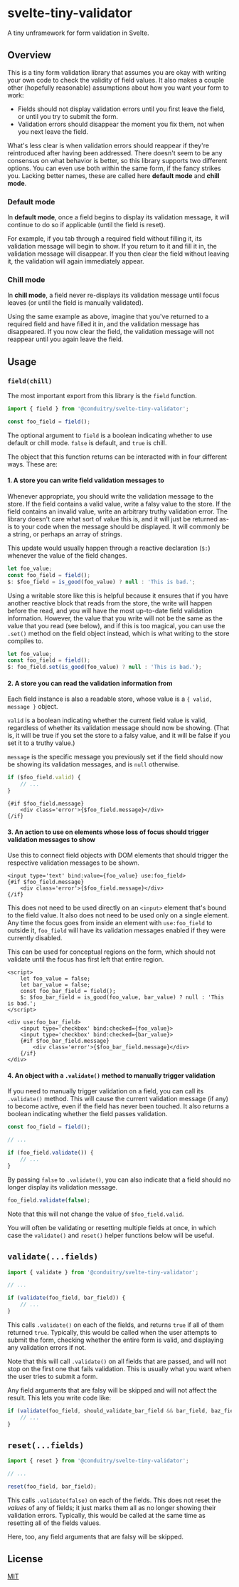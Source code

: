 # svelte-tiny-validator

A tiny unframework for form validation in Svelte.

## Overview

This is a tiny form validation library that assumes you are okay with writing your own code to check the validity of field values. It also makes a couple other (hopefully reasonable) assumptions about how you want your form to work:

- Fields should not display validation errors until you first leave the field, or until you try to submit the form.
- Validation errors should disappear the moment you fix them, not when you next leave the field.

What's less clear is when validation errors should reappear if they're reintroduced after having been addressed. There doesn't seem to be any consensus on what behavior is better, so this library supports two different options. You can even use both within the same form, if the fancy strikes you. Lacking better names, these are called here __default mode__ and __chill mode__.

### Default mode

In __default mode__, once a field begins to display its validation message, it will continue to do so if applicable (until the field is reset).

For example, if you tab through a required field without filling it, its validation message will begin to show. If you return to it and fill it in, the validation message will disappear. If you then clear the field without leaving it, the validation will again immediately appear.

### Chill mode

In __chill mode__, a field never re-displays its validation message until focus leaves (or until the field is manually validated).

Using the same example as above, imagine that you've returned to a required field and have filled it in, and the validation message has disappeared. If you now clear the field, the validation message will not reappear until you again leave the field.

## Usage

### `field(chill)`

The most important export from this library is the `field` function.

```js
import { field } from '@conduitry/svelte-tiny-validator';

const foo_field = field();
```

The optional argument to `field` is a boolean indicating whether to use default or chill mode. `false` is default, and `true` is chill.

The object that this function returns can be interacted with in four different ways. These are:

#### 1. A store you can write field validation messages to

Whenever appropriate, you should write the validation message to the store. If the field contains a valid value, write a falsy value to the store. If the field contains an invalid value, write an arbitrary truthy validation error. The library doesn't care what sort of value this is, and it will just be returned as-is to your code when the message should be displayed. It will commonly be a string, or perhaps an array of strings.

This update would usually happen through a reactive declaration (`$:`) whenever the value of the field changes.


```js
let foo_value;
const foo_field = field();
$: $foo_field = is_good(foo_value) ? null : 'This is bad.';
```

Using a writable store like this is helpful because it ensures that if you have another reactive block that reads from the store, the write will happen before the read, and you will have the most up-to-date field validation information. However, the value that you write will not be the same as the value that you read (see below), and if this is too magical, you can use the `.set()` method on the field object instead, which is what writing to the store compiles to.

```js
let foo_value;
const foo_field = field();
$: foo_field.set(is_good(foo_value) ? null : 'This is bad.');
```

#### 2. A store you can read the validation information from

Each field instance is also a readable store, whose value is a `{ valid, message }` object.

`valid` is a boolean indicating whether the current field value is valid, regardless of whether its validation message should now be showing. (That is, it will be true if you set the store to a falsy value, and it will be false if you set it to a truthy value.)

`message` is the specific message you previously set if the field should now be showing its validation messages, and is `null` otherwise.

```js
if ($foo_field.valid) {
	// ...
}
```

```svelte
{#if $foo_field.message}
	<div class='error'>{$foo_field.message}</div>
{/if}
```

#### 3. An action to use on elements whose loss of focus should trigger validation messages to show

Use this to connect field objects with DOM elements that should trigger the respective validation messages to be shown.

```svelte
<input type='text' bind:value={foo_value} use:foo_field>
{#if $foo_field.message}
	<div class='error'>{$foo_field.message}</div>
{/if}
```

This does not need to be used directly on an `<input>` element that's bound to the field value. It also does not need to be used only on a single element. Any time the focus goes from inside an element with `use:foo_field` to outside it, `foo_field` will have its validation messages enabled if they were currently disabled.

This can be used for conceptual regions on the form, which should not validate until the focus has first left that entire region.

```svelte
<script>
	let foo_value = false;
	let bar_value = false;
	const foo_bar_field = field();
	$: $foo_bar_field = is_good(foo_value, bar_value) ? null : 'This is bad.';
</script>

<div use:foo_bar_field>
	<input type='checkbox' bind:checked={foo_value}>
	<input type='checkbox' bind:checked={bar_value}>
	{#if $foo_bar_field.message}
		<div class='error'>{$foo_bar_field.message}</div>
	{/if}
</div>
```

#### 4. An object with a `.validate()` method to manually trigger validation

If you need to manually trigger validation on a field, you can call its `.validate()` method. This will cause the current validation message (if any) to become active, even if the field has never been touched. It also returns a boolean indicating whether the field passes validation.

```js
const foo_field = field();

// ...

if (foo_field.validate()) {
	// ...
}
```

By passing `false` to `.validate()`, you can also indicate that a field should no longer display its validation message.

```js
foo_field.validate(false);
```

Note that this will not change the value of `$foo_field.valid`.

You will often be validating or resetting multiple fields at once, in which case the `validate()` and `reset()` helper functions below will be useful.

## `validate(...fields)`

```js
import { validate } from '@conduitry/svelte-tiny-validator';

// ...

if (validate(foo_field, bar_field)) {
	// ...
}
```

This calls `.validate()` on each of the fields, and returns `true` if all of them returned `true`. Typically, this would be called when the user attempts to submit the form, checking whether the entire form is valid, and displaying any validation errors if not.

Note that this will call `.validate()` on all fields that are passed, and will not stop on the first one that fails validation. This is usually what you want when the user tries to submit a form.

Any field arguments that are falsy will be skipped and will not affect the result. This lets you write code like:

```js
if (validate(foo_field, should_validate_bar_field && bar_field, baz_field)) {
	// ...
}
```

## `reset(...fields)`

```js
import { reset } from '@conduitry/svelte-tiny-validator';

// ...

reset(foo_field, bar_field);
```

This calls `.validate(false)` on each of the fields. This does not reset the _values_ of any of fields; it just marks them all as no longer showing their validation errors. Typically, this would be called at the same time as resetting all of the fields values.

Here, too, any field arguments that are falsy will be skipped.

## License

[MIT](LICENSE)
